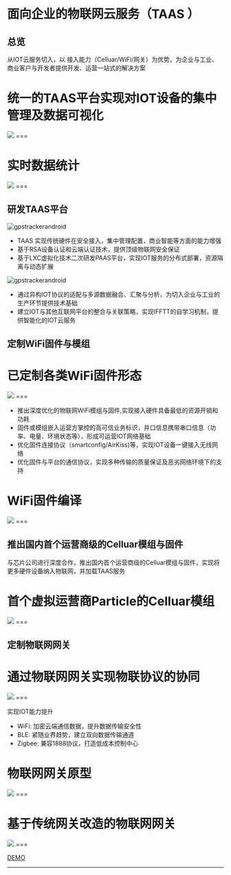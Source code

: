 # 面向企业的物联网云服务（TAAS ）

## 总览

从IOT云服务切入，以 接入能力（Celluar/WiFi/网关）为优势，为企业与工业、商业客户与开发者提供开发、运营一站式的解决方案


统一的TAAS平台实现对IOT设备的集中管理及数据可视化
===
<img   src="http://7xjtgq.com1.z0.glb.clouddn.com/all.jpg" />
===


实时数据统计
===
<img   src="http://7xjtgq.com1.z0.glb.clouddn.com/data1.gif" />
===


## 研发TAAS平台 


![gpstrackerandroid](http://7xjtgq.com1.z0.glb.clouddn.com/paas.png)


* TAAS 实现传统硬件在安全接入，集中管理配置，商业智能等方面的能力增强
* 基于RSA设备认证和云端认证技术，提供顶级物联网安全保证 
* 基于LXC虚拟化技术二次研发PAAS平台，实现IOT服务的分布式部署，资源隔离与动态扩展


![gpstrackerandroid](http://7xjtgq.com1.z0.glb.clouddn.com/node-red.png)


* 通过异构IOT协议的适配与多源数据融合、汇聚与分析，为切入企业与工业的生产环节提供技术基础
* 建立IOT与其他互联网平台的整合与关联策略，实现IFFTT的自学习机制，提供智能化的IOT云服务



## 定制WiFi固件与模组


已定制各类WiFi固件形态
===
<img   src="http://7xmw39.com1.z0.glb.clouddn.com/wifi.jpg" />
===


* 推出深度优化的物联网WiFi模组与固件,实现接入硬件具备最低的资源开销和功耗
* 固件或模组嵌入运营方掌控的高可信业务标识，并口信息携带串口信息（功率、电量、环境状态等），形成可运营IOT网络基础
* 优化固件连接协议（smartconfig/AirKiss)等，实现IOT设备一键接入无线网络
* 优化固件与平台的通信协议，实现多种传输的质量保证及恶劣网络环境下的支持


WiFi固件编译
===
<img   src="http://7xmw39.com1.z0.glb.clouddn.com/make2.gif" />
===



## 推出国内首个运营商级的Celluar模组与固件


与芯片公司进行深度合作，推出国内首个运营商级的Celluar模组与固件，实现将更多硬件设备纳入物联网，并加载TAAS服务 


首个虚拟运营商Particle的Celluar模组
===
<img   src="http://7xmw39.com1.z0.glb.clouddn.com/meitu2.jpg" />
===



## 定制物联网网关


通过物联网网关实现物联协议的协同
===
<img   src="http://7xmw39.com1.z0.glb.clouddn.com/gateway.png" />
===


实现IOT能力提升

* WiFi: 加密云端通信数据，提升数据传输安全性
* BLE: 紧随业界趋势，建立双向数据传输通道
* Zigbee: 兼容1888协议，打造低成本控制中心



物联网网关原型
===
<img   src="http://7xmw39.com1.z0.glb.clouddn.com/wulian.png" />
===


基于传统网关改造的物联网网关
===
<img   src="http://7xmw39.com1.z0.glb.clouddn.com/zigbee.png" />
===




[DEMO][1]



----------


[1]: http://117.34.78.204/ivmartel/viewers/static/index.html?input=http%3A%2F%2Fx.babymri.org%2F%3Fkey%3D53320924%26key%3D53321068%26key%3D53322843%26key%3D53322987%26key%3D53323131&dwvReplaceMode=void


